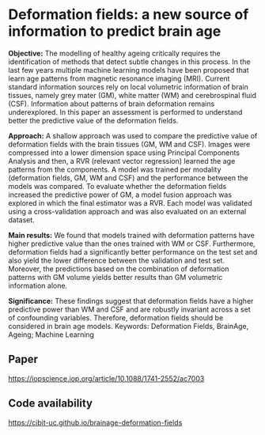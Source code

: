 # Deformation fields: a new source of information to predict brain age

**Objective:** The modelling of healthy ageing critically requires the identification of methods that detect subtle changes in this process. In the last few years multiple machine learning models have been proposed that learn age patterns from magnetic resonance imaging (MRI). Current standard information sources rely on local volumetric information of brain tissues, namely grey mater (GM), white matter (WM) and cerebrospinal fluid (CSF). Information about patterns of brain deformation remains underexplored. In this paper an assessment is performed to understand better the predictive value of the deformation fields.

**Approach:** A shallow approach was used to compare the predictive value of deformation fields with the brain tissues (GM, WM and CSF). Images were compressed into a lower dimension space using Principal Components Analysis and then, a RVR (relevant vector regression) learned the age patterns from the components. A model was trained per modality (deformation fields, GM, WM and CSF) and the performance between the models was compared. To evaluate whether the deformation fields increased the predictive power of GM, a model fusion approach was explored in which the final estimator was a RVR. Each model was validated using a cross-validation approach and was also evaluated on an external dataset.

**Main results:**  We found that models trained with deformation patterns have higher predictive value than the ones trained with WM or CSF. Furthermore, deformation fields had a significantly better performance on the test set and also yield the lower difference between the validation and test set. Moreover, the predictions based on the combination of deformation patterns with GM volume yields better results than GM volumetric information alone.

**Significance:** These findings suggest that deformation fields have a higher predictive power than WM and CSF and are robustly invariant across a set of confounding variables. Therefore, deformation fields should be considered in brain age models. 
Keywords: Deformation Fields, BrainAge, Ageing; Machine Learning

## Paper
https://iopscience.iop.org/article/10.1088/1741-2552/ac7003

## Code availability
https://cibit-uc.github.io/brainage-deformation-fields